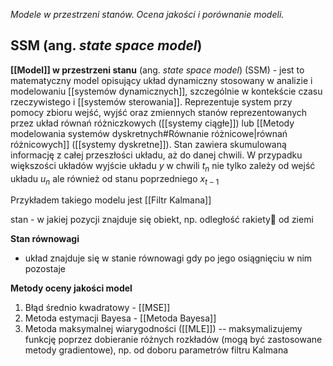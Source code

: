 *Modele w przestrzeni stanów. Ocena jakości i porównanie modeli.*
## SSM (ang. *state space model*)
**[[Model]] w przestrzeni stanu** (ang. *state space model*) (SSM) - jest to matematyczny model opisujący układ dynamiczny stosowany w analizie i modelowaniu [[systemów dynamicznych]], szczególnie w kontekście czasu rzeczywistego i [[systemów sterowania]].
Reprezentuje system przy pomocy zbioru wejść, wyjść oraz zmiennych stanów reprezentowanych przez układ równań różniczkowych ([[systemy ciągłe]]) lub [[Metody modelowania systemów dyskretnych#Równanie różnicowe|równań różnicowych]] ([[systemy dyskretne]]).
Stan zawiera skumulowaną informację z całej przeszłości układu, aż do danej chwili.
W przypadku większości układów wyjście układu $y$ w chwili $t_n$ nie tylko zależy od wejść układu $u_n$ ale również od stanu poprzedniego $x_{t-1}$ 

Przykładem takiego modelu jest [[Filtr Kalmana]]


stan - w jakiej pozycji znajduje się obiekt, np. odległość rakiety🚀 od ziemi

**Stan równowagi**
- układ znajduje się w stanie równowagi gdy po jego osiągnięciu w nim pozostaje



**Metody oceny jakości model**
1. Błąd średnio kwadratowy - [[MSE]]
2. Metoda estymacji Bayesa -  [[Metoda Bayesa]]
3. Metoda maksymalnej wiarygodności ([[MLE]]) -- maksymalizujemy funkcję poprzez dobieranie różnych rozkładów (mogą być zastosowane metody gradientowe), np. od doboru parametrów filtru Kalmana


